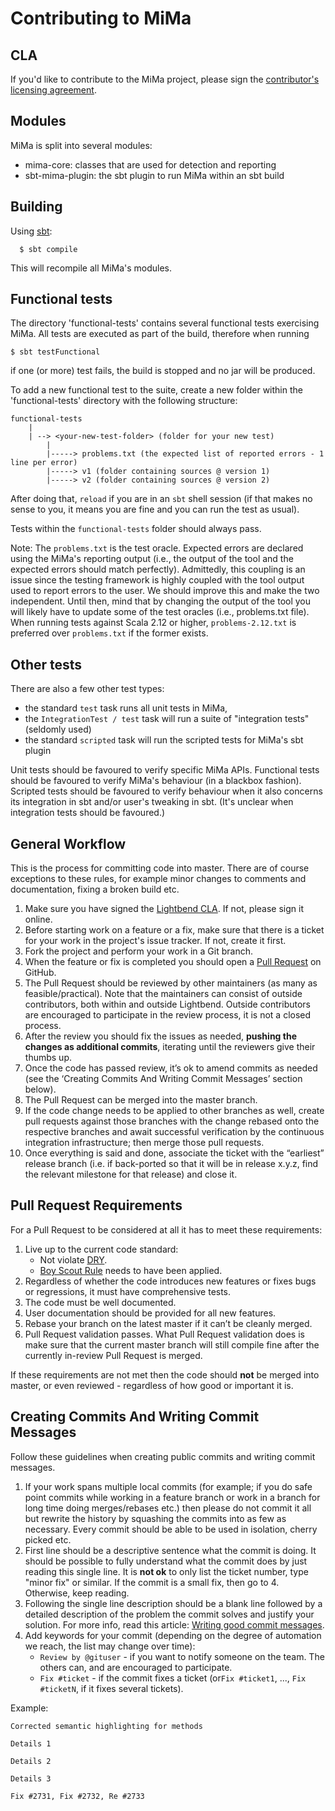 # Contributing to MiMa

## CLA

If you'd like to contribute to the MiMa project, please sign the [contributor's licensing agreement](http://www.lightbend.com/contribute/cla).

## Modules

MiMa is split into several modules:

- mima-core: classes that are used for detection and reporting
- sbt-mima-plugin: the sbt plugin to run MiMa within an sbt build

## Building

Using [sbt][sbt]:

      $ sbt compile

[sbt]: http://www.scala-sbt.org/

This will recompile all MiMa's modules.

## Functional tests

The directory 'functional-tests' contains several functional tests exercising MiMa. All tests are executed as part of the build, therefore when running

    $ sbt testFunctional

if one (or more) test fails, the build is stopped and no jar will be produced.

To add a new functional test to the suite, create a new folder within the 'functional-tests' directory with the following structure:

    functional-tests
        |
        | --> <your-new-test-folder> (folder for your new test)
            |
            |-----> problems.txt (the expected list of reported errors - 1 line per error)
            |-----> v1 (folder containing sources @ version 1)
            |-----> v2 (folder containing sources @ version 2)

After doing that, `reload` if you are in an `sbt` shell session (if that makes no sense to you, it means you are fine and you can run the test as usual).

Tests within the `functional-tests` folder should always pass.

Note: The `problems.txt` is the test oracle. Expected errors are declared using the MiMa's reporting output (i.e., the output of the tool and the expected errors should match perfectly). Admittedly, this coupling is an issue since the testing framework is highly coupled with the tool output used to report errors to the user. We should improve this and make the two independent. Until then, mind that by changing the output of the tool you will likely have to update some of the test oracles (i.e., problems.txt file). When running tests against Scala 2.12 or higher, `problems-2.12.txt` is preferred over `problems.txt` if the former exists.

## Other tests

There are also a few other test types:

* the standard `test` task runs all unit tests in MiMa,
* the `IntegrationTest / test` task will run a suite of "integration tests" (seldomly used)
* the standard `scripted` task will run the scripted tests for MiMa's sbt plugin

Unit tests should be favoured to verify specific MiMa APIs.  Functional tests should be favoured to verify
MiMa's behaviour (in a blackbox fashion).  Scripted tests should be favoured to verify behaviour when it also
concerns its integration in sbt and/or user's tweaking in sbt.  (It's unclear when integration tests should be
favoured.)

## General Workflow

This is the process for committing code into master. There are of course exceptions to these rules, for example minor changes to comments and documentation, fixing a broken build etc.

1. Make sure you have signed the [Lightbend CLA](http://www.lightbend.com/contribute/cla). If not, please sign it online.
2. Before starting work on a feature or a fix, make sure that there is a ticket for your work in the project's issue tracker. If not, create it first.
3. Fork the project and perform your work in a Git branch.
4. When the feature or fix is completed you should open a [Pull Request](https://help.github.com/articles/using-pull-requests) on GitHub.
5. The Pull Request should be reviewed by other maintainers (as many as feasible/practical). Note that the maintainers can consist of outside contributors, both within and outside Lightbend. Outside contributors are encouraged to participate in the review process, it is not a closed process.
6. After the review you should fix the issues as needed, **pushing the changes as additional commits**, iterating until the reviewers give their thumbs up.
7. Once the code has passed review, it’s ok to amend commits as needed (see the ‘Creating Commits And Writing Commit Messages’ section below).
8. The Pull Request can be merged into the master branch.
9. If the code change needs to be applied to other branches as well, create pull requests against those branches with the change rebased onto the respective branches and await successful verification by the continuous integration infrastructure; then merge those pull requests.
10. Once everything is said and done, associate the ticket with the “earliest” release branch (i.e. if back-ported so that it will be in release x.y.z, find the relevant milestone for that release) and close it.

## Pull Request Requirements

For a Pull Request to be considered at all it has to meet these requirements:

1. Live up to the current code standard:
   - Not violate [DRY](http://programmer.97things.oreilly.com/wiki/index.php/Don%27t_Repeat_Yourself).
   - [Boy Scout Rule](http://programmer.97things.oreilly.com/wiki/index.php/The_Boy_Scout_Rule) needs to have been applied.
2. Regardless of whether the code introduces new features or fixes bugs or regressions, it must have comprehensive tests.
3. The code must be well documented.
4. User documentation should be provided for all new features.
5. Rebase your branch on the latest master if it can’t be cleanly merged.
6. Pull Request validation passes. What Pull Request validation does is make sure that the current master branch will still compile fine after the currently in-review Pull Request is merged.

If these requirements are not met then the code should **not** be merged into master, or even reviewed - regardless of how good or important it is.

## Creating Commits And Writing Commit Messages

Follow these guidelines when creating public commits and writing commit messages.

1. If your work spans multiple local commits (for example; if you do safe point commits while working in a feature branch or work in a branch for long time doing merges/rebases etc.) then please do not commit it all but rewrite the history by squashing the commits into as few as necessary. Every commit should be able to be used in isolation, cherry picked etc.
2. First line should be a descriptive sentence what the commit is doing. It should be possible to fully understand what the commit does by just reading this single line. It is **not ok** to only list the ticket number, type "minor fix" or similar. If the commit is a small fix, then go to 4. Otherwise, keep reading.
3. Following the single line description should be a blank line followed by a detailed description of the problem the commit solves and justify your solution. For more info, read this article: [Writing good commit messages](https://github.com/erlang/otp/wiki/Writing-good-commit-messages).
4. Add keywords for your commit (depending on the degree of automation we reach, the list may change over time):
    * ``Review by @gituser`` - if you want to notify someone on the team. The others can, and are encouraged to participate.
    * ``Fix #ticket`` - if the commit fixes a ticket (or``Fix #ticket1``, ..., ``Fix #ticketN``, if it fixes several tickets).

Example:

    Corrected semantic highlighting for methods

    Details 1

    Details 2

    Details 3

    Fix #2731, Fix #2732, Re #2733
